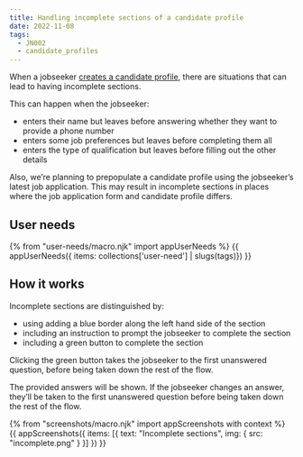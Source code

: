 ```yaml
---
title: Handling incomplete sections of a candidate profile
date: 2022-11-08
tags:
  - JN002
  - candidate_profiles
---
```


When a jobseeker [creates a candidate profile](/creating-a-jobseeker-profile-iteration-2), there are situations that can lead to having incomplete sections.

This can happen when the jobseeker:

- enters their name but leaves before answering whether they want to provide a phone number
- enters some job preferences but leaves before completing them all
- enters the type of qualification but leaves before filling out the other details

Also, we’re planning to prepopulate a candidate profile using the jobseeker’s latest job application. This may result in incomplete sections in places where the job application form and candidate profile differs.

## User needs

{% from "user-needs/macro.njk" import appUserNeeds %}
{{ appUserNeeds({ items: collections['user-need'] | slugs(tags)}) }}

## How it works

Incomplete sections are distinguished by:

- using adding a blue border along the left hand side of the section
- including an instruction to prompt the jobseeker to complete the section
- including a green button to complete the section

Clicking the green button takes the jobseeker to the first unanswered question, before being taken down the rest of the flow.

The provided answers will be shown. If the jobseeker changes an answer, they’ll be taken to the first unanswered question before being taken down the rest of the flow.

{% from "screenshots/macro.njk" import appScreenshots with context %}
{{ appScreenshots({
  items: [{
    text: "Incomplete sections",
    img: { src: "incomplete.png" }
  }]
}) }}
